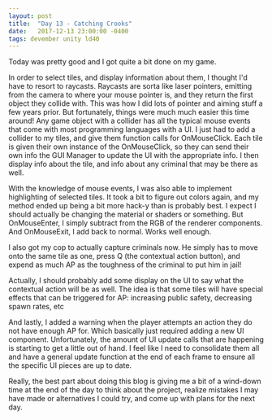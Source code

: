 ```yaml
---
layout: post
title:  "Day 13 - Catching Crooks"
date:   2017-12-13 23:00:00 -0400
tags: devember unity ld40
---
```


Today was pretty good and I got quite a bit done on my game.

In order to select tiles, and display information about them, I thought I'd have to resort to raycasts. Raycasts are sorta like laser pointers, emitting from the camera to where your mouse pointer is, and they return the first object they collide with. This was how I did lots of pointer and aiming stuff a few years prior. But fortunately, things were much much easier this time around! Any game object with a collider has all the typical mouse events that come with most programming languages with a UI. I just had to add a collider to my tiles, and give them function calls for OnMouseClick. Each tile is given their own instance of the OnMouseClick, so they can send their own info the GUI Manager to update the UI with the appropriate info. I then display info about the tile, and info about any criminal that may be there as well.

With the knowledge of mouse events, I was also able to implement highlighting of selected tiles. It took a bit to figure out colors again, and my method ended up being a bit more hack-y than is probably best. I expect I should actually be changing the material or shaders or something. But OnMouseEnter, I simply subtract from the RGB of the renderer components. And OnMouseExit, I add back to normal. Works well enough.

I also got my cop to actually capture criminals now. He simply has to move onto the same tile as one, press Q (the contextual action button), and expend as much AP as the toughness of the criminal to put him in jail! 

Actually, I should probably add some display on the UI to say what the contextual action will be as well. The idea is that some tiles will have special effects that can be triggered for AP: increasing public safety, decreasing spawn rates, etc

And lastly, I added a warning when the player attempts an action they do not have enough AP for. Which basically just required adding a new UI component. Unfortunately, the amount of UI update calls that are happening is starting to get a little out of hand. I feel like I need to consolidate them all and have a general update function at the end of each frame to ensure all the specific UI pieces are up to date.

Really, the best part about doing this blog is giving me a bit of a wind-down time at the end of the day to think about the project, realize mistakes I may have made or alternatives I could try, and come up with plans for the next day. 